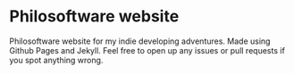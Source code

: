 # Philosoftware website
Philosoftware website for my indie developing adventures. Made using Github
Pages and Jekyll. Feel free to open up any issues or pull requests if you spot
anything wrong.
